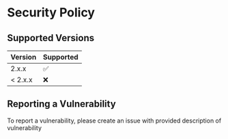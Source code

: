 # Security Policy

## Supported Versions

| Version | Supported          |
|---------|--------------------|
| 2.x.x   | :white_check_mark: |
| < 2.x.x | :x:                |

## Reporting a Vulnerability

To report a vulnerability, please create an issue with provided description of vulnerability
